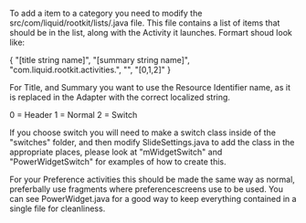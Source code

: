 To add a item to a category you need to modify the src/com/liquid/rootkit/lists/<category>.java file.
This file contains a list of items that should be in the list, along with the Activity it launches.
Formart shoud look like:

{ "[title string name]", "[summary string name]", "com.liquid.rootkit.activities.<CLASS>", "", "[0,1,2]" }

For Title, and Summary you want to use the Resource Identifier name, as it is replaced in the Adapter with the correct localized string.

0 = Header
1 = Normal
2 = Switch

If you choose switch you will need to make a switch class inside of the "switches" folder, and then modify SlideSettings.java
to add the class in the appropriate places, please look at "mWidgetSwitch" and "PowerWidgetSwitch" for examples of how to create this.

For your Preference activities this should be made the same way as normal, preferbally use fragments where preferencescreens use to be used.
You can see PowerWidget.java for a good way to keep everything contained in a single file for cleanliness.

